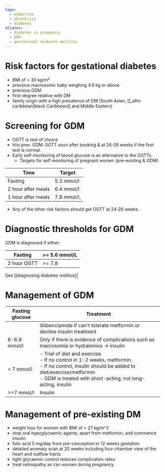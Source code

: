 ```yaml
---
tags:
  - endocrine
  - obstetrics
  - diabetes
aliases:
  - diabetes in pregnancy
  - GDM
  - gestational diabetes mellitus
---
```

# Risk factors for gestational diabetes
- BMI of > 30 kg/m²
- previous macrosomic baby weighing 4.5 kg or above
- previous GDM
- first-degree relative with DM
- family origin with a high prevalence of DM (South Asian, [[_afro caribbean|black Caribbean]] and Middle Eastern)

# Screening for GDM
- OGTT is test of choice
- H/o prev. GDM: OGTT soon after booking & at 24-28 weeks if the first test is normal.
- Early self-monitoring of blood glucose is an alternative to the OGTTs.
	- Targets for self monitoring of pregnant women (pre-existing & GDM)

| Time               | Target      |
| ------------------ | ----------- |
| Fasting            | 5.3 mmol/l  |
| 2 hour after meals | 6.4 mmol/l  |
| 1 hour after meals | 7.8 mmol/l, |
- Any of the other risk factors should get OGTT at 24-28 weeks.

# Diagnostic thresholds for GDM
GDM is diagnosed if either:

| Fasting     | >= 5.6 mmol/L |
| ----------- | ------------- |
| 2 hour OGTT | >= 7.8        |

See [[diagnosing diabetes mellitus]]

# Management of GDM

| Fasting glucose | Treatment                                                                                                                                                                                                        |
| --------------- | ---------------------------------------------------------------------------------------------------------------------------------------------------------------------------------------------------------------- |
|                 | Glibenclamide if can't tolerate metformin or decline insulin treatment                                                                                                                                           |
| 6-6.9 mmol/l    | Only if there is evidence of complications such as macrosomia or hydramnios -> insulin                                                                                                                           |
| < 7 mmol/l      | - Trial of diet and exercise.<br>- If no control in 1-2 weeks, metformin.<br>- If no control, insulin should be added to diet/exercise/metformin<br>- GDM is treated with short-acting, not long-acting, insulin |
| >=7 mmol/l      | Insulin                                                                                                                                                                                                          |

# Management of pre-existing DM
- weight loss for women with BMI of > 27 kg/m^2
- stop oral hypoglycaemic agents, apart from metformin, and commence insulin
- folic acid 5 mg/day from pre-conception to 12 weeks gestation
- detailed anomaly scan at 20 weeks including four-chamber view of the heart and outflow tracts
- tight glycaemic control reduces complication rates
- treat retinopathy as can worsen during pregnancy